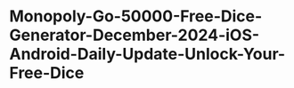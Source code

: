 # Monopoly-Go-50000-Free-Dice-Generator-December-2024-iOS-Android-Daily-Update-Unlock-Your-Free-Dice